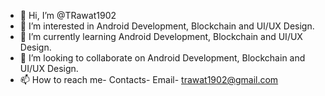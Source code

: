 - 👋 Hi, I’m @TRawat1902
- 👀 I’m interested in Android Development, Blockchain and UI/UX Design.
- 🌱 I’m currently learning Android Development, Blockchain and UI/UX Design.
- 💞️ I’m looking to collaborate on Android Development, Blockchain and UI/UX Design.
- 📫 How to reach me- Contacts- Email- trawat1902@gmail.com

<!---
TRawat1902/TRawat1902 is a ✨ special ✨ repository because its `README.md` (this file) appears on your GitHub profile.
You can click the Preview link to take a look at your changes.
--->
